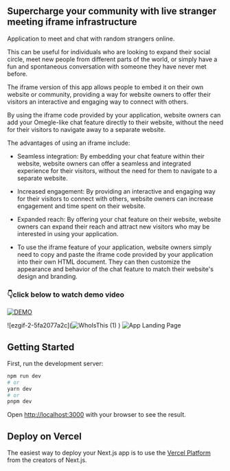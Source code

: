 


## Supercharge your community with live stranger meeting iframe infrastructure
Application to meet and chat with random strangers online.

This can be useful for individuals who are looking to expand their social circle, meet new people from different parts of the world, or simply have a fun and spontaneous conversation with someone they have never met before.

The iframe version of this app allows people to embed it on their own website or community, providing a way for website owners to offer their visitors an interactive and engaging way to connect with others. 

By using the iframe code provided by your application, website owners can add your Omegle-like chat feature directly to their website, without the need for their visitors to navigate away to a separate website.

The advantages of using an iframe include:

- Seamless integration: By embedding your chat feature within their website, website owners can offer a seamless and integrated experience for their visitors, without the need for them to navigate to a separate website.

- Increased engagement: By providing an interactive and engaging way for their visitors to connect with others, website owners can increase engagement and time spent on their website.

- Expanded reach: By offering your chat feature on their website, website owners can expand their reach and attract new visitors who may be interested in using your application.

- To use the iframe feature of your application, website owners simply need to copy and paste the iframe code provided by your application into their own HTML document. They can then customize the appearance and behavior of the chat feature to match their website's design and branding.
### 👇click below to watch demo video 
[![DEMO](https://img.youtube.com/vi/KFZSQiSsYu0/2.jpg)](https://www.youtube.com/watch?v=KFZSQiSsYu0)

![ezgif-2-5fa2077a2c](![WhoIsThis (1)](https://github.com/nikhilverma360/Water-Overflow-Tracker/assets/32412967/314091a6-5be1-44be-934a-d740230c40ee)
)
![App Landing Page](https://user-images.githubusercontent.com/32412967/236348351-70362849-6b7c-492d-9361-5c7f9aeca4a4.png)




## Getting Started

First, run the development server:

```bash
npm run dev
# or
yarn dev
# or
pnpm dev
```

Open [http://localhost:3000](http://localhost:3000) with your browser to see the result.


## Deploy on Vercel

The easiest way to deploy your Next.js app is to use the [Vercel Platform](https://vercel.com/new?utm_medium=default-template&filter=next.js&utm_source=create-next-app&utm_campaign=create-next-app-readme) from the creators of Next.js.
